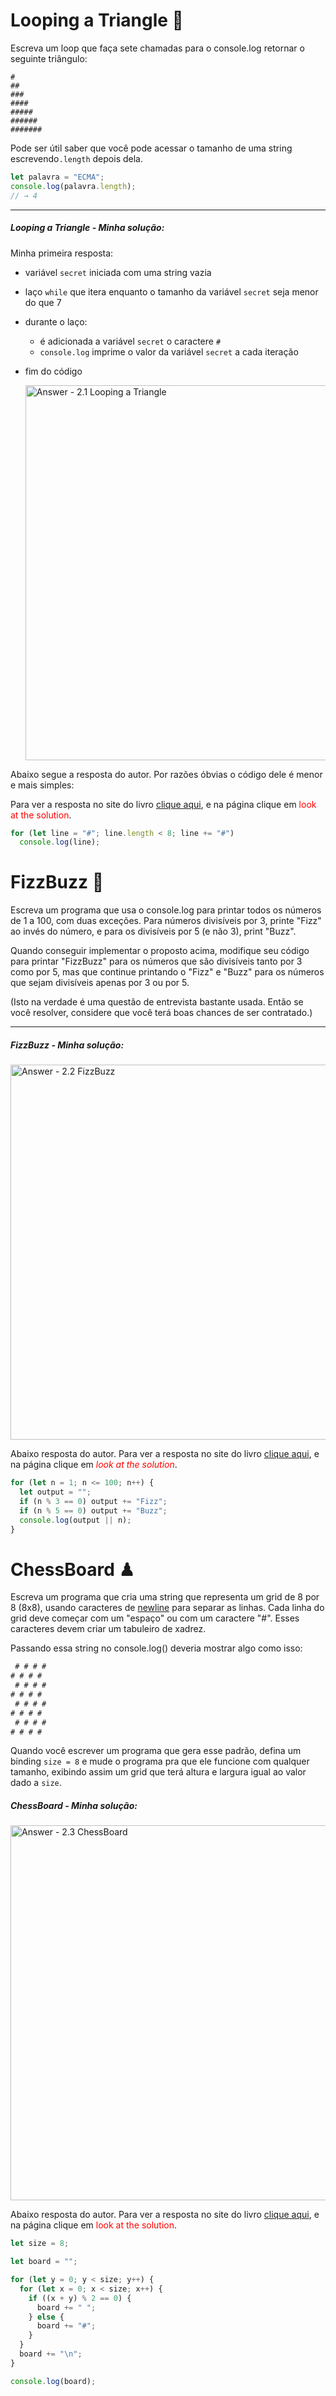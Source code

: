 # Looping a Triangle 🔺

Escreva um loop que faça sete chamadas para o console.log retornar o seguinte triângulo:

```
#
##
###
####
#####
######
#######
```

Pode ser útil saber que você pode acessar o tamanho de uma string escrevendo`.length`  depois dela.

```javascript
let palavra = "ECMA";
console.log(palavra.length);
// → 4
```

------

##### Looping a Triangle - Minha solução:

Minha primeira resposta: 

- variável `secret` iniciada com uma string vazia

- laço `while` que itera enquanto o tamanho da variável `secret` seja menor do que 7

- durante o laço: 

  - é adicionada a variável `secret` o caractere `#` 
  - `console.log` imprime o valor da variável `secret` a cada iteração 

- fim do código 


  <img src="https://raw.githubusercontent.com/gildoneto/estudando-javascript/master/eloquent-javascript-3rd-edition/img/2.1_looping-a-triangle.png" alt="Answer - 2.1 Looping a Triangle" width="600" />



Abaixo segue a resposta do autor. Por razões óbvias o código dele é menor e mais simples:

Para ver a resposta no site do livro [clique aqui](https://eloquentjavascript.net/code/#2.1), e na página clique em <span style="color:red">look at the solution</span>.

```javascript
for (let line = "#"; line.length < 8; line += "#")
  console.log(line);
```

# FizzBuzz 🔢

Escreva um programa que usa o console.log para printar todos os números de 1 a 100, com duas exceções. Para números divisíveis por 3, printe "Fizz" ao invés do número, e para os divisíveis por 5 (e não 3), print "Buzz".

Quando conseguir implementar o proposto acima, modifique seu código para printar "FizzBuzz" para os números que são divisíveis tanto por 3 como por 5, mas que continue printando o "Fizz" e "Buzz" para os números que sejam divisíveis apenas por 3 ou por 5.

(Isto na verdade é uma questão de entrevista bastante usada. Então se você resolver, considere que você terá boas chances de ser contratado.)

------

##### FizzBuzz - Minha solução:

 <img src="https://raw.githubusercontent.com/gildoneto/estudando-javascript/master/eloquent-javascript-3rd-edition/img/2.2_fizzbuzz.png" alt="Answer - 2.2 FizzBuzz" width="600" />

Abaixo resposta do autor. Para ver a resposta no site do livro [clique aqui](https://eloquentjavascript.net/code/#2.2), e na página clique em <span style="color:red">*look at the solution*</span>.

```javascript
for (let n = 1; n <= 100; n++) {
  let output = "";
  if (n % 3 == 0) output += "Fizz";
  if (n % 5 == 0) output += "Buzz";
  console.log(output || n);
}
```

# ChessBoard ♟

Escreva um programa que cria uma string que representa um grid de 8 por 8 (8x8), usando caracteres de [newline](a "nova linha, quebra de linha: '\n' ") para separar as linhas. Cada linha do grid deve começar com um "espaço" ou com um caractere "#". Esses caracteres devem criar um tabuleiro de xadrez.

Passando essa string no console.log() deveria mostrar algo como isso:

```javascript
 # # # #
# # # # 
 # # # #
# # # # 
 # # # #
# # # # 
 # # # #
# # # #
```

Quando você escrever um programa que gera esse padrão, defina um binding `size = 8` e mude o programa pra que ele funcione com qualquer tamanho, exibindo assim um grid que terá altura e largura igual ao valor dado a `size`.

##### ChessBoard - Minha solução:

 <img src="https://raw.githubusercontent.com/gildoneto/estudando-javascript/master/eloquent-javascript-3rd-edition/img/2.3_chessboard.png" alt="Answer - 2.3 ChessBoard" width="600" />

Abaixo resposta do autor. Para ver a resposta no site do livro [clique aqui](https://eloquentjavascript.net/code/#2.3), e na página clique em <span style="color:red">look at the solution</span>.

```javascript
let size = 8;

let board = "";

for (let y = 0; y < size; y++) {
  for (let x = 0; x < size; x++) {
    if ((x + y) % 2 == 0) {
      board += " ";
    } else {
      board += "#";
    }
  }
  board += "\n";
}

console.log(board);
```

